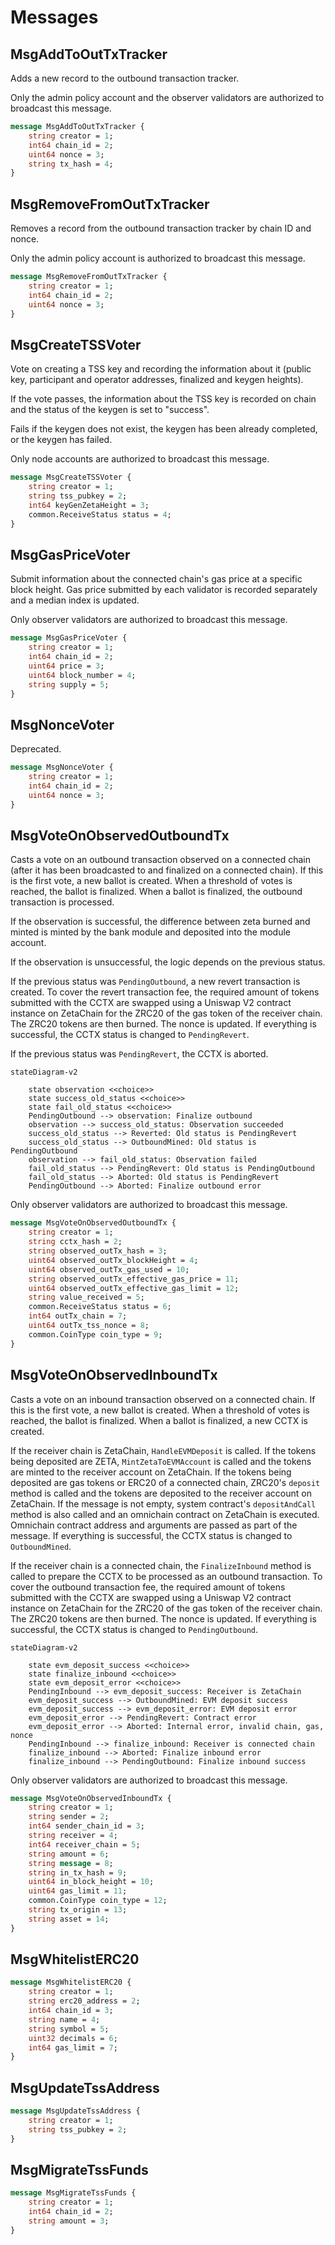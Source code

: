 # Messages

## MsgAddToOutTxTracker

Adds a new record to the outbound transaction tracker.

Only the admin policy account and the observer validators are authorized to
broadcast this message.

```proto
message MsgAddToOutTxTracker {
	string creator = 1;
	int64 chain_id = 2;
	uint64 nonce = 3;
	string tx_hash = 4;
}
```

## MsgRemoveFromOutTxTracker

Removes a record from the outbound transaction tracker by chain ID and nonce.

Only the admin policy account is authorized to broadcast this message.

```proto
message MsgRemoveFromOutTxTracker {
	string creator = 1;
	int64 chain_id = 2;
	uint64 nonce = 3;
}
```

## MsgCreateTSSVoter

Vote on creating a TSS key and recording the information about it (public
key, participant and operator addresses, finalized and keygen heights).

If the vote passes, the information about the TSS key is recorded on chain
and the status of the keygen is set to "success".

Fails if the keygen does not exist, the keygen has been already
completed, or the keygen has failed.

Only node accounts are authorized to broadcast this message.

```proto
message MsgCreateTSSVoter {
	string creator = 1;
	string tss_pubkey = 2;
	int64 keyGenZetaHeight = 3;
	common.ReceiveStatus status = 4;
}
```

## MsgGasPriceVoter

Submit information about the connected chain's gas price at a specific block
height. Gas price submitted by each validator is recorded separately and a
median index is updated.

Only observer validators are authorized to broadcast this message.

```proto
message MsgGasPriceVoter {
	string creator = 1;
	int64 chain_id = 2;
	uint64 price = 3;
	uint64 block_number = 4;
	string supply = 5;
}
```

## MsgNonceVoter

Deprecated.

```proto
message MsgNonceVoter {
	string creator = 1;
	int64 chain_id = 2;
	uint64 nonce = 3;
}
```

## MsgVoteOnObservedOutboundTx

Casts a vote on an outbound transaction observed on a connected chain (after
it has been broadcasted to and finalized on a connected chain). If this is
the first vote, a new ballot is created. When a threshold of votes is
reached, the ballot is finalized. When a ballot is finalized, the outbound
transaction is processed.

If the observation is successful, the difference between zeta burned
and minted is minted by the bank module and deposited into the module
account.

If the observation is unsuccessful, the logic depends on the previous
status.

If the previous status was `PendingOutbound`, a new revert transaction is
created. To cover the revert transaction fee, the required amount of tokens
submitted with the CCTX are swapped using a Uniswap V2 contract instance on
ZetaChain for the ZRC20 of the gas token of the receiver chain. The ZRC20
tokens are then
burned. The nonce is updated. If everything is successful, the CCTX status is
changed to `PendingRevert`.

If the previous status was `PendingRevert`, the CCTX is aborted.

```mermaid
stateDiagram-v2

	state observation <<choice>>
	state success_old_status <<choice>>
	state fail_old_status <<choice>>
	PendingOutbound --> observation: Finalize outbound
	observation --> success_old_status: Observation succeeded
	success_old_status --> Reverted: Old status is PendingRevert
	success_old_status --> OutboundMined: Old status is PendingOutbound
	observation --> fail_old_status: Observation failed
	fail_old_status --> PendingRevert: Old status is PendingOutbound
	fail_old_status --> Aborted: Old status is PendingRevert
	PendingOutbound --> Aborted: Finalize outbound error

```

Only observer validators are authorized to broadcast this message.

```proto
message MsgVoteOnObservedOutboundTx {
	string creator = 1;
	string cctx_hash = 2;
	string observed_outTx_hash = 3;
	uint64 observed_outTx_blockHeight = 4;
	uint64 observed_outTx_gas_used = 10;
	string observed_outTx_effective_gas_price = 11;
	uint64 observed_outTx_effective_gas_limit = 12;
	string value_received = 5;
	common.ReceiveStatus status = 6;
	int64 outTx_chain = 7;
	uint64 outTx_tss_nonce = 8;
	common.CoinType coin_type = 9;
}
```

## MsgVoteOnObservedInboundTx

Casts a vote on an inbound transaction observed on a connected chain. If this
is the first vote, a new ballot is created. When a threshold of votes is
reached, the ballot is finalized. When a ballot is finalized, a new CCTX is
created.

If the receiver chain is ZetaChain, `HandleEVMDeposit` is called. If the
tokens being deposited are ZETA, `MintZetaToEVMAccount` is called and the
tokens are minted to the receiver account on ZetaChain. If the tokens being
deposited are gas tokens or ERC20 of a connected chain, ZRC20's `deposit`
method is called and the tokens are deposited to the receiver account on
ZetaChain. If the message is not empty, system contract's `depositAndCall`
method is also called and an omnichain contract on ZetaChain is executed.
Omnichain contract address and arguments are passed as part of the message.
If everything is successful, the CCTX status is changed to `OutboundMined`.

If the receiver chain is a connected chain, the `FinalizeInbound` method is
called to prepare the CCTX to be processed as an outbound transaction. To
cover the outbound transaction fee, the required amount of tokens submitted
with the CCTX are swapped using a Uniswap V2 contract instance on ZetaChain
for the ZRC20 of the gas token of the receiver chain. The ZRC20 tokens are
then burned. The nonce is updated. If everything is successful, the CCTX
status is changed to `PendingOutbound`.

```mermaid
stateDiagram-v2

	state evm_deposit_success <<choice>>
	state finalize_inbound <<choice>>
	state evm_deposit_error <<choice>>
	PendingInbound --> evm_deposit_success: Receiver is ZetaChain
	evm_deposit_success --> OutboundMined: EVM deposit success
	evm_deposit_success --> evm_deposit_error: EVM deposit error
	evm_deposit_error --> PendingRevert: Contract error
	evm_deposit_error --> Aborted: Internal error, invalid chain, gas, nonce
	PendingInbound --> finalize_inbound: Receiver is connected chain
	finalize_inbound --> Aborted: Finalize inbound error
	finalize_inbound --> PendingOutbound: Finalize inbound success

```

Only observer validators are authorized to broadcast this message.

```proto
message MsgVoteOnObservedInboundTx {
	string creator = 1;
	string sender = 2;
	int64 sender_chain_id = 3;
	string receiver = 4;
	int64 receiver_chain = 5;
	string amount = 6;
	string message = 8;
	string in_tx_hash = 9;
	uint64 in_block_height = 10;
	uint64 gas_limit = 11;
	common.CoinType coin_type = 12;
	string tx_origin = 13;
	string asset = 14;
}
```

## MsgWhitelistERC20

```proto
message MsgWhitelistERC20 {
	string creator = 1;
	string erc20_address = 2;
	int64 chain_id = 3;
	string name = 4;
	string symbol = 5;
	uint32 decimals = 6;
	int64 gas_limit = 7;
}
```

## MsgUpdateTssAddress

```proto
message MsgUpdateTssAddress {
	string creator = 1;
	string tss_pubkey = 2;
}
```

## MsgMigrateTssFunds

```proto
message MsgMigrateTssFunds {
	string creator = 1;
	int64 chain_id = 2;
	string amount = 3;
}
```

